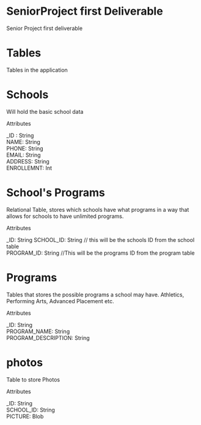 # SeniorProject first Deliverable 
Senior Project first deliverable 

# Tables
Tables in the application 

# Schools
Will hold the basic school data 

Attributes<br />

_ID : String <br />
NAME: String <br />
PHONE: String<br />
EMAIL: String<br />
ADDRESS: String<br />
ENROLLEMNT: Int<br />




# School's Programs
Relational Table, stores which schools have what programs
in a way that allows for schools to have unlimited programs.

Attributes<br />

_ID: String
SCHOOL_ID: String   // this will be the schools ID from the school table<br />
PROGRAM_ID: String  //This will be the programs ID from the program table<br />

# Programs
Tables that stores the possible programs a school may have.
Athletics, Performing Arts, Advanced Placement etc.

Attributes<br />

_ID: String<br />
PROGRAM_NAME: String<br />
PROGRAM_DESCRIPTION: String<br />

# photos
Table to store Photos 

Attributes <br />

_ID: String<br />
SCHOOL_ID: String<br />
PICTURE: Blob<br />
